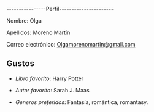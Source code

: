 ----------------Perfil----------------------

Nombre: Olga

Apellidos: Moreno Martín

Correo electrónico: Olgamorenomartin@gmail.com

## Gustos

- *Libro favorito*: Harry Potter

- *Autor favorito*: Sarah J. Maas

- *Generos preferidos*: Fantasía, romántica, romantasy.
